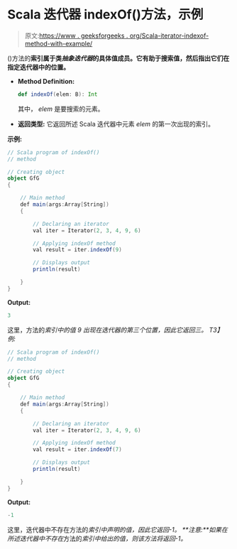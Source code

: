 # Scala 迭代器 indexOf()方法，示例

> 原文:[https://www . geeksforgeeks . org/Scala-iterator-indexof-method-with-example/](https://www.geeksforgeeks.org/scala-iterator-indexof-method-with-example/)

()方法的**索引属于类*抽象迭代器*的具体值成员。它有助于搜索值，然后指出它们在指定迭代器中的位置。**

*   **Method Definition:**

    ```scala
    def indexOf(elem: B): Int

    ```

    其中， *elem* 是要搜索的元素。

*   **返回类型:**
    它返回所述 Scala 迭代器中元素 *elem* 的第一次出现的索引。

**示例:**

```scala
// Scala program of indexOf()
// method

// Creating object
object GfG
{ 

    // Main method
    def main(args:Array[String])
    {

        // Declaring an iterator
        val iter = Iterator(2, 3, 4, 9, 6)

        // Applying indexOf method
        val result = iter.indexOf(9)

        // Displays output
        println(result)

    }
} 
```

**Output:**

```scala
3

```

这里，方法的*索引中的值 9 出现在迭代器的第三个位置，因此它返回三。
T3】例:*

```scala
// Scala program of indexOf()
// method

// Creating object
object GfG
{ 

    // Main method
    def main(args:Array[String])
    {

        // Declaring an iterator
        val iter = Iterator(2, 3, 4, 9, 6)

        // Applying indexOf method
        val result = iter.indexOf(7)

        // Displays output
        println(result)

    }
} 
```

**Output:**

```scala
-1

```

这里，迭代器中不存在方法的*索引中声明的值，因此它返回-1。
**注意:**如果在所述迭代器中不存在*方法的*索引中给出的值，则该方法将返回-1。*
